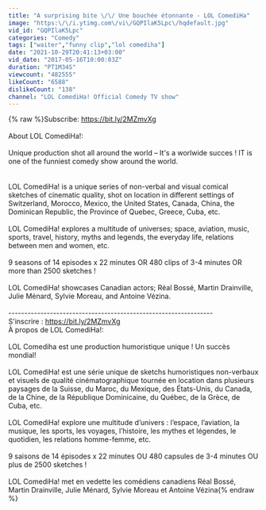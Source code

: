 ```yaml
---
title: "A surprising bite \/\/ Une bouchée étonnante - LOL ComediHa"
image: "https:\/\/i.ytimg.com\/vi\/GQPIlaK5Lpc\/hqdefault.jpg"
vid_id: "GQPIlaK5Lpc"
categories: "Comedy"
tags: ["waiter","funny clip","lol comediha"]
date: "2021-10-29T20:41:13+03:00"
vid_date: "2017-05-16T10:00:03Z"
duration: "PT1M34S"
viewcount: "482555"
likeCount: "6588"
dislikeCount: "138"
channel: "LOL ComediHa! Official Comedy TV show"
---
```

{% raw %}Subscribe: <a rel="nofollow" target="blank" href="https://bit.ly/2MZmvXg">https://bit.ly/2MZmvXg</a><br /><br />About LOL ComediHa!:<br /><br />Unique production shot all around the world – It's a worlwide succes ! IT is one of the funniest comedy show around the world.<br /><br /><br />LOL ComediHa! is a unique series of non-verbal and visual comical sketches of cinematic quality, shot on location in different settings of Switzerland, Morocco, Mexico, the United States, Canada, China, the Dominican Republic, the Province of Quebec, Greece, Cuba, etc.<br /><br />LOL ComediHa! explores a multitude of universes; space, aviation, music, sports, travel, history, myths and legends, the everyday life, relations between men and women, etc.<br /><br />9 seasons of 14 episodes x 22 minutes OR 480 clips of 3-4 minutes OR more than 2500 sketches !<br /><br />LOL ComediHa! showcases Canadian actors; Réal Bossé, Martin Drainville, Julie Ménard, Sylvie Moreau, and Antoine Vézina.<br /><br />----------------------------------------------------------------<br />S'inscrire : <a rel="nofollow" target="blank" href="https://bit.ly/2MZmvXg">https://bit.ly/2MZmvXg</a><br />À propos de LOL ComediHa!:<br /><br />LOL Comediha est une production humoristique unique ! Un succès mondial!<br /><br />LOL ComediHa! est une série unique de sketchs humoristiques non-verbaux et visuels de qualité cinématographique tournée en location dans plusieurs paysages de la Suisse, du Maroc, du Mexique, des États-Unis, du Canada, de la Chine, de la République Dominicaine, du Québec, de la Grèce, de Cuba, etc.<br /><br />LOL ComediHa! explore une multitude d’univers : l’espace, l’aviation, la musique, les sports, les voyages, l’histoire, les mythes et légendes, le quotidien, les relations homme-femme, etc.<br /><br />9 saisons de 14 épisodes x 22 minutes OU 480 capsules de 3-4 minutes OU plus de 2500 sketches !<br /><br />LOL ComediHa! met en vedette les comédiens canadiens Réal Bossé, Martin Drainville, Julie Ménard, Sylvie Moreau et Antoine Vézina{% endraw %}
